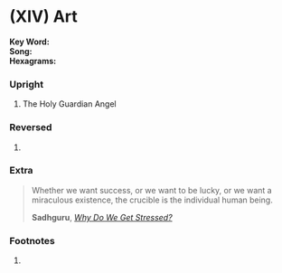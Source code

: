 # (XIV) Art

**Key Word:**   
**Song:**   
**Hexagrams:** 



### Upright

1) The Holy Guardian Angel



### Reversed

1) 



### Extra

>Whether we want success, or we want to be lucky, or we want a miraculous existence, the crucible is the individual human being.
>
>**Sadhguru**, [*Why Do We Get Stressed?*](https://www.youtube.com/shorts/eCWTImz6Dis)



### Footnotes

1. 


